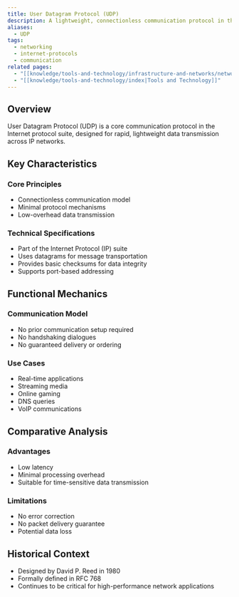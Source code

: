 ```yaml
---
title: User Datagram Protocol (UDP)
description: A lightweight, connectionless communication protocol in the Internet protocol suite
aliases: 
  - UDP
tags:
  - networking
  - internet-protocols
  - communication
related pages:
  - "[[knowledge/tools-and-technology/infrastructure-and-networks/networking/index|Networking]]"
  - "[[knowledge/tools-and-technology/index|Tools and Technology]]"
---
```


## Overview

User Datagram Protocol (UDP) is a core communication protocol in the Internet protocol suite, designed for rapid, lightweight data transmission across IP networks.

## Key Characteristics

### Core Principles

- Connectionless communication model
- Minimal protocol mechanisms
- Low-overhead data transmission

### Technical Specifications

- Part of the Internet Protocol (IP) suite
- Uses datagrams for message transportation
- Provides basic checksums for data integrity
- Supports port-based addressing

## Functional Mechanics

### Communication Model

- No prior communication setup required
- No handshaking dialogues
- No guaranteed delivery or ordering

### Use Cases

- Real-time applications
- Streaming media
- Online gaming
- DNS queries
- VoIP communications

## Comparative Analysis

### Advantages

- Low latency
- Minimal processing overhead
- Suitable for time-sensitive data transmission

### Limitations

- No error correction
- No packet delivery guarantee
- Potential data loss

## Historical Context

- Designed by David P. Reed in 1980
- Formally defined in RFC 768
- Continues to be critical for high-performance network applications
